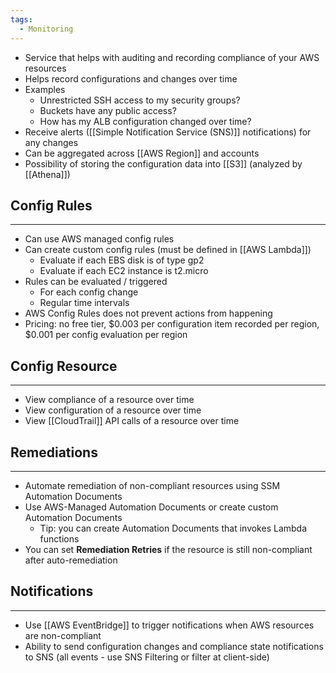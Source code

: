 ```yaml
---
tags:
  - Monitoring
---
```

- Service that helps with auditing and recording compliance of your AWS resources
- Helps record configurations and changes over time
- Examples
	- Unrestricted SSH access to my security groups?
	- Buckets have any public access?
	- How has my ALB configuration changed over time?
- Receive alerts ([[Simple Notification Service (SNS)]] notifications) for any changes
- Can be aggregated across [[AWS Region]] and accounts
- Possibility of storing the configuration data into [[S3]] (analyzed by [[Athena]])

## Config Rules
---
- Can use AWS managed config rules
- Can create custom config rules (must be defined in [[AWS Lambda]])
	- Evaluate if each EBS disk is of type gp2
	- Evaluate if each EC2 instance is t2.micro
- Rules can be evaluated / triggered
	- For each config change
	- Regular time intervals
- AWS Config Rules does not prevent actions from happening
- Pricing: no free tier, $0.003 per configuration item recorded per region, $0.001 per config evaluation per region

## Config Resource
---
- View compliance of a resource over time
- View configuration of a resource over time
- View [[CloudTrail]] API calls of a resource over time

## Remediations
---
- Automate remediation of non-compliant resources using SSM Automation Documents
- Use AWS-Managed Automation Documents or create custom Automation Documents
	- Tip: you can create Automation Documents that invokes Lambda functions
- You can set __Remediation Retries__ if the resource is still non-compliant after auto-remediation

## Notifications
---
- Use [[AWS EventBridge]] to trigger notifications when AWS resources are non-compliant
- Ability to send configuration changes and compliance state notifications to SNS (all events - use SNS Filtering or filter at client-side)